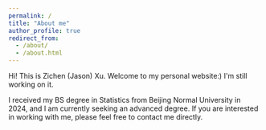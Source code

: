 ```yaml
---
permalink: /
title: "About me"
author_profile: true
redirect_from: 
  - /about/
  - /about.html
---
```


Hi! This is Zichen (Jason) Xu. Welcome to my personal website:) I'm still working on it.

I received my BS degree in Statistics from Beijing Normal University in 2024, and I am currently seeking an advanced degree. If you are interested in working with me, please feel free to contact me directly.
